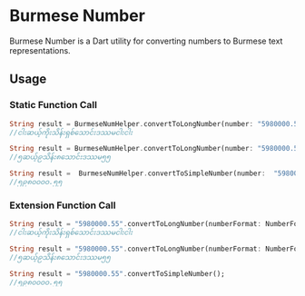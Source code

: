# Burmese Number

Burmese Number is a Dart utility for converting numbers to Burmese text representations.


## Usage

### Static Function Call

```dart
String result = BurmeseNumHelper.convertToLongNumber(number: "5980000.55", numberFormat: NumberFormat.plainText);
//ငါးဆယ့်ကိုးသိန်းရှစ်သောင်းဒဿမငါးငါး

String result = BurmeseNumHelper.convertToLongNumber(number: "5980000.55", numberFormat: NumberFormat.numberInText);
//၅ဆယ့်၉သိန်း၈သောင်းဒဿမ၅၅

String result =  BurmeseNumHelper.convertToSimpleNumber(number:  "5980000.55");
//၅၉၈၀၀၀၀.၅၅
```

### Extension Function Call

```dart
String result = "5980000.55".convertToLongNumber(numberFormat: NumberFormat.plainText);
//ငါးဆယ့်ကိုးသိန်းရှစ်သောင်းဒဿမငါးငါး

String result = "5980000.55".convertToLongNumber(numberFormat: NumberFormat.numberInText);
//၅ဆယ့်၉သိန်း၈သောင်းဒဿမ၅၅

String result = "5980000.55".convertToSimpleNumber();
//၅၉၈၀၀၀၀.၅၅
```


